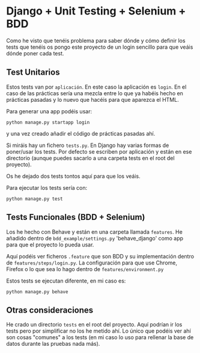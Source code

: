 # Django + Unit Testing + Selenium + BDD

Como he visto que tenéis problema para saber dónde y cómo definir los tests que tenéis os pongo este proyecto de un login sencillo para que veáis dónde poner cada test.

## Test Unitarios

Estos tests van por `aplicación`. En este caso la aplicación es `login`. En el caso de las prácticas sería una mezcla entre lo que ya habéis hecho en prácticas pasadas y lo nuevo que hacéis para que aparezca el HTML.

Para generar una app podéis usar:
```
python manage.py startapp login
```

y una vez creado añadir el código de prácticas pasadas ahí.

Si miráis hay un fichero `tests.py`. En Django hay varias formas de poner/usar los tests. Por defecto se escriben por aplicación y están en ese directorio (aunque puedes sacarlo a una carpeta tests en el root del proyecto).

Os he dejado dos tests tontos aquí para que los veáis.

Para ejecutar los tests sería con:
```
python manage.py test
```

## Tests Funcionales (BDD + Selenium)

Los he hecho con Behave y están en una carpeta llamada `features`. He añadido dentro de `bdd_example/settings.py` 'behave_django' como app para que el proyecto lo pueda usar.

Aquí podéis ver ficheros `.feature` que son BDD y su implementación dentro de `features/steps/login.py`. La configuración para que use Chrome, Firefox o lo que sea lo hago dentro de `features/environment.py`

Estos tests se ejecutan diferente, en mi caso es:

```
python manage.py behave
```

## Otras consideraciones

He crado un directorio `tests` en el root del proyecto. Aquí podrían ir los tests pero por simplificar no los he metido ahí. Lo único que podéis ver ahí son cosas "comunes" a los tests (en mi caso lo uso para rellenar la base de datos durante las pruebas nada más).